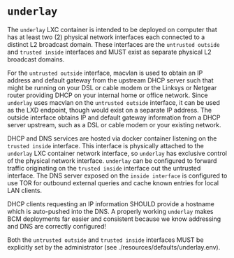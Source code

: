 # `underlay`

The `underlay` LXC container is intended to be deployed on computer that has at least two (2) physical network interfaces each connected to a distinct L2 broadcast domain. These interfaces are the `untrusted outside` and `trusted inside` interfaces and MUST exist as separate physical L2 broadcast domains. 

For the `untrusted outside` interface, macvlan is used to obtain an IP address and default gateway from the upstream DHCP server such that might be running on your DSL or cable modem or the Linksys or Netgear router providing DHCP on your internal home or office network. Since `underlay` uses macvlan on the `untrusted outside` interface, it can be used as the LXD endpoint, though would exist on a separate IP address. The outside interface obtains IP and default gateway information from a DHCP server upstream, such as a DSL or cable modem or your existing network. 

DHCP and DNS services are hosted via docker container listening on the `trusted inside` interface. This interface is physically attached to the `underlay` LXC container network interface, so `underlay` has exclusive control of the physical network interface. `underlay` can be configured to forward traffic originating on the `trusted inside` interface out the untrusted interface. The DNS server exposed on the `inside interface` is configured to use TOR for outbound external queries and cache known entries for local LAN clients. 

DHCP clients requesting an IP information SHOULD provide a hostname which is auto-pushed into the DNS. A properly working `underlay` makes BCM deployments far easier and consistent because we know addressing and DNS are correctly configured!

Both the `untrusted outside` and `trusted inside` interfaces MUST be explicitly set by the administrator (see ./resources/defaults/underlay.env).